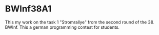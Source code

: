 # BWInf38A1

This my work on the task 1 "Stromrallye" from the second round of the 38. BWInf.
This a german programming contest for students.
